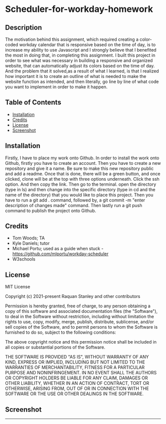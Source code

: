 # Scheduler-for-workday-homework 
## Description
The motivation behind this assignment, which required creating a color-coded workday calendar that is responsive based on the time of day, is to increase my ability to use Javascript and I strongly believe that I benefited the most in doing that, in completing this assignment. I built this project in order to see what was necessary in building a responsive and organized website, that can automatically adjust its colors based on the time of day. And the problem that it solved,as a result of what I learned, is that I realized how important it is to create an outline of what is needed to make the website function as intended, and then literally, go line by line of what code you want to implement in order to make it happen.
## Table of Contents 
- [Installation](#installation)
- [Credits](#credits)
- [License](#license) 
- [Screenshot](#screenshot)
## Installation
Firstly, I have to place my work onto Github. In order to install the work onto Github, firstly you have to create an account. Then you have to create a new repository and give it a name. Be sure to make this new repository public and add a readme. Once that is done, there will be a green button, and once clicked, clone will be at the top with three options underneath. Click the ssh option. And then copy the link. Then go to the terminal. open the directory (type in ls) and then change into the specific directory (type in cd and the name of the directory) that you would like to place this project. Then you have to run a git add . command, followed by, a git commit -m "enter description of changes made" command. Then lastly run a git push command to publish the project onto Github.
## Credits
- Tom Woods; TA 
- Kyle Daniels; tutor 
- Michael Portu; used as a guide when stuck -  https://github.com/mlportu/workday-scheduler 
- W3schools
## License
MIT License

Copyright (c) 2021-present Raquan Stanley and other contributors

Permission is hereby granted, free of charge, to any person obtaining
a copy of this software and associated documentation files (the
"Software"), to deal in the Software without restriction, including
without limitation the rights to use, copy, modify, merge, publish,
distribute, sublicense, and/or sell copies of the Software, and to
permit persons to whom the Software is furnished to do so, subject to
the following conditions:

The above copyright notice and this permission notice shall be
included in all copies or substantial portions of the Software.

THE SOFTWARE IS PROVIDED "AS IS", WITHOUT WARRANTY OF ANY KIND,
EXPRESS OR IMPLIED, INCLUDING BUT NOT LIMITED TO THE WARRANTIES OF
MERCHANTABILITY, FITNESS FOR A PARTICULAR PURPOSE AND
NONINFRINGEMENT. IN NO EVENT SHALL THE AUTHORS OR COPYRIGHT HOLDERS BE
LIABLE FOR ANY CLAIM, DAMAGES OR OTHER LIABILITY, WHETHER IN AN ACTION
OF CONTRACT, TORT OR OTHERWISE, ARISING FROM, OUT OF OR IN CONNECTION
WITH THE SOFTWARE OR THE USE OR OTHER DEALINGS IN THE SOFTWARE. 
## Screenshot
---
